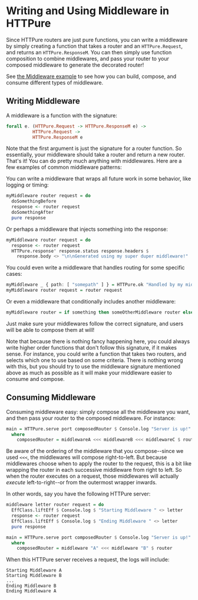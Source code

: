 # Writing and Using Middleware in HTTPure

Since HTTPure routers are just pure functions, you can write a middleware by
simply creating a function that takes a router and an `HTTPure.Request`, and
returns an `HTTPure.ResponseM`. You can then simply use function composition to
combine middlewares, and pass your router to your composed middleware to
generate the decorated router!

See [the Middleware example](./Examples/Middleware/Main.purs) to see how you can
build, compose, and consume different types of middleware.

## Writing Middleware

A middleware is a function with the signature:

```purescript
forall e. (HTTPure.Request -> HTTPure.ResponseM e) ->
          HTTPure.Request ->
          HTTPure.ResponseM e
```

Note that the first argument is just the signature for a router function. So
essentially, your middleware should take a router and return a new router.
That's it! You can do pretty much anything with middlewares. Here are a few
examples of common middleware patterns:

You can write a middleware that wraps all future work in some behavior, like
logging or timing:

```purescript
myMiddleware router request = do
  doSomethingBefore
  response <- router request
  doSomethingAfter
  pure response
```

Or perhaps a middleware that injects something into the response:

```purescript
myMiddleware router request = do
  response <- router request
  HTTPure.response' response.status response.headers $
    response.body <> "\n\nGenerated using my super duper middleware!"
```

You could even write a middleware that handles routing for some specific cases:

```purescript
myMiddleware _ { path: [ "somepath" ] } = HTTPure.ok "Handled by my middleware!"
myMiddleware router request = router request
```

Or even a middleware that conditionally includes another middleware:

```purescript
myMiddleware router = if something then someOtherMiddleware router else router
```

Just make sure your middlewares follow the correct signature, and users will be
able to compose them at will!

Note that because there is nothing fancy happening here, you could always write
higher order functions that don't follow this signature, if it makes sense. For
instance, you could write a function that takes two routers, and selects which
one to use based on some criteria. There is nothing wrong with this, but you
should try to use the middleware signature mentioned above as much as possible
as it will make your middleware easier to consume and compose.

## Consuming Middleware

Consuming middleware easy: simply compose all the middleware you want, and then
pass your router to the composed middleware.  For instance:

```purescript
main = HTTPure.serve port composedRouter $ Console.log "Server is up!"
  where
    composedRouter = middlewareA <<< middlewareB <<< middlewareC $ router
```

Be aware of the ordering of the middleware that you compose--since we used
`<<<`, the middlewares will compose right-to-left. But because middlewares
choose when to apply the router to the request, this is a bit like wrapping the
router in each successive middleware from right to left. So when the router
executes on a request, those middlewares will actually _execute_
left-to-right--or from the outermost wrapper inwards.

In other words, say you have the following HTTPure server:

```purescript
middleware letter router request = do
  EffClass.liftEff $ Console.log $ "Starting Middleware " <> letter
  response <- router request
  EffClass.liftEff $ Console.log $ "Ending Middleware " <> letter
  pure response

main = HTTPure.serve port composedRouter $ Console.log "Server is up!"
  where
    composedRouter = middleware "A" <<< middleware "B" $ router
```

When this HTTPure server receives a request, the logs will include:

```
Starting Middleware A
Starting Middleware B
...
Ending Middleware B
Ending Middleware A
```
